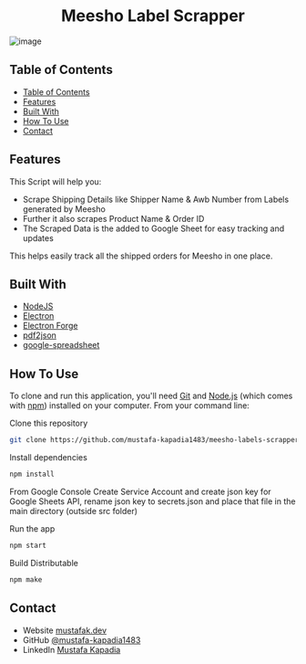 <!-- Please update value in the {}  -->

<h1 align="center">Meesho Label Scrapper</h1>

![image](https://user-images.githubusercontent.com/60058032/195938359-ddf7f8f6-8195-49a2-bfcd-610d804f320c.png)

<!-- TABLE OF CONTENTS -->

## Table of Contents

- [Table of Contents](#table-of-contents)
- [Features](#features)
- [Built With](#built-with)
- [How To Use](#how-to-use)
- [Contact](#contact)

<!-- OVERVIEW -->

## Features

This Script will help you:

- Scrape Shipping Details like Shipper Name & Awb Number from Labels generated by Meesho
- Further it also scrapes Product Name & Order ID
- The Scraped Data is the added to Google Sheet for easy tracking and updates

This helps easily track all the shipped orders for Meesho in one place.

## Built With

<!-- This section should list any major frameworks that you built your project using. Here are a few examples.-->

- [NodeJS](https://nodejs.org/en/)
- [Electron](https://www.electronjs.org/)
- [Electron Forge](https://www.electronforge.io/)
- [pdf2json](https://www.npmjs.com/package/pdf2json)
- [google-spreadsheet](https://www.npmjs.com/package/google-spreadsheet)

## How To Use

<!-- Example:  -->

To clone and run this application, you'll need [Git](https://git-scm.com) and [Node.js](https://nodejs.org/en/download/) (which comes with [npm](http://npmjs.com)) installed on your computer. From your command line:

Clone this repository

```bash
git clone https://github.com/mustafa-kapadia1483/meesho-labels-scrapper
```

Install dependencies

```bash
npm install
```

From Google Console Create Service Account and create json key for Google Sheets API, rename json key to secrets.json and place that file in the main directory (outside src folder)

Run the app

```bash
npm start
```

Build Distributable

```bash
npm make
```

## Contact

- Website [mustafak.dev](https://mustafak.dev)
- GitHub [@mustafa-kapadia1483](https://github.com/mustafa-kapadia1483)
- LinkedIn [Mustafa Kapadia](https://www.linkedin.com/in/mustafa-kapadia/)
